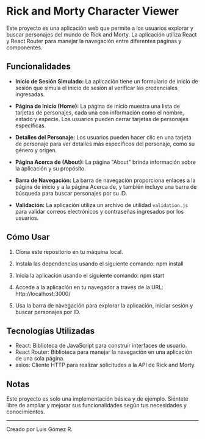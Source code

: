 # Rick and Morty Character Viewer

Este proyecto es una aplicación web que permite a los usuarios explorar y buscar personajes del mundo de Rick and Morty. La aplicación utiliza React y React Router para manejar la navegación entre diferentes páginas y componentes.

## Funcionalidades

- **Inicio de Sesión Simulado:** La aplicación tiene un formulario de inicio de sesión que simula el inicio de sesión al verificar las credenciales ingresadas.

- **Página de Inicio (Home):** La página de inicio muestra una lista de tarjetas de personajes, cada una con información como el nombre, estado y especie. Los usuarios pueden cerrar tarjetas de personajes específicas.

- **Detalles del Personaje:** Los usuarios pueden hacer clic en una tarjeta de personaje para ver detalles más específicos del personaje, como su género y origen.

- **Página Acerca de (About):** La página "About" brinda información sobre la aplicación y su propósito.

- **Barra de Navegación:** La barra de navegación proporciona enlaces a la página de inicio y a la página Acerca de, y también incluye una barra de búsqueda para buscar personajes por su ID.

- **Validación:** La aplicación utiliza un archivo de utilidad `validation.js` para validar correos electrónicos y contraseñas ingresados por los usuarios.

## Cómo Usar

1. Clona este repositorio en tu máquina local.

2. Instala las dependencias usando el siguiente comando: npm install

3. Inicia la aplicación usando el siguiente comando: npm start


4. Accede a la aplicación en tu navegador a través de la URL: http://localhost:3000/

5. Usa la barra de navegación para explorar la aplicación, iniciar sesión y buscar personajes por ID.

## Tecnologías Utilizadas

- React: Biblioteca de JavaScript para construir interfaces de usuario.
- React Router: Biblioteca para manejar la navegación en una aplicación de una sola página.
- axios: Cliente HTTP para realizar solicitudes a la API de Rick and Morty.

## Notas

Este proyecto es solo una implementación básica y de ejemplo. Siéntete libre de ampliar y mejorar sus funcionalidades según tus necesidades y conocimientos.

---

Creado por Luis Gómez R.

